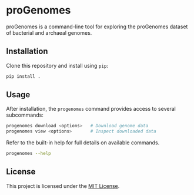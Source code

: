 # proGenomes

proGenomes is a command-line tool for exploring the proGenomes dataset of bacterial and archaeal genomes.

## Installation

Clone this repository and install using `pip`:

```bash
pip install .
```

## Usage

After installation, the `progenomes` command provides access to several subcommands:

```bash
progenomes download <options>   # Download genome data
progenomes view <options>       # Inspect downloaded data
```

Refer to the built-in help for full details on available commands.

```bash
progenomes --help
```

## License

This project is licensed under the [MIT License](LICENSE).

